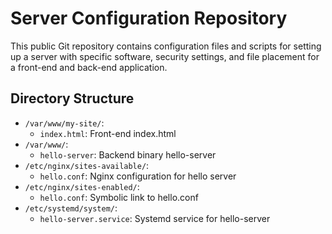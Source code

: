# Server Configuration Repository

This public Git repository contains configuration files and scripts for setting up a server with specific software, security settings, and file placement for a front-end and back-end application.

## Directory Structure
- `/var/www/my-site/`:
  - `index.html`: Front-end index.html
- `/var/www/`:
  - `hello-server`: Backend binary hello-server
- `/etc/nginx/sites-available/`:
  - `hello.conf`: Nginx configuration for hello server
- `/etc/nginx/sites-enabled/`:
  - `hello.conf`: Symbolic link to hello.conf
- `/etc/systemd/system/`:
  - `hello-server.service`: Systemd service for hello-server